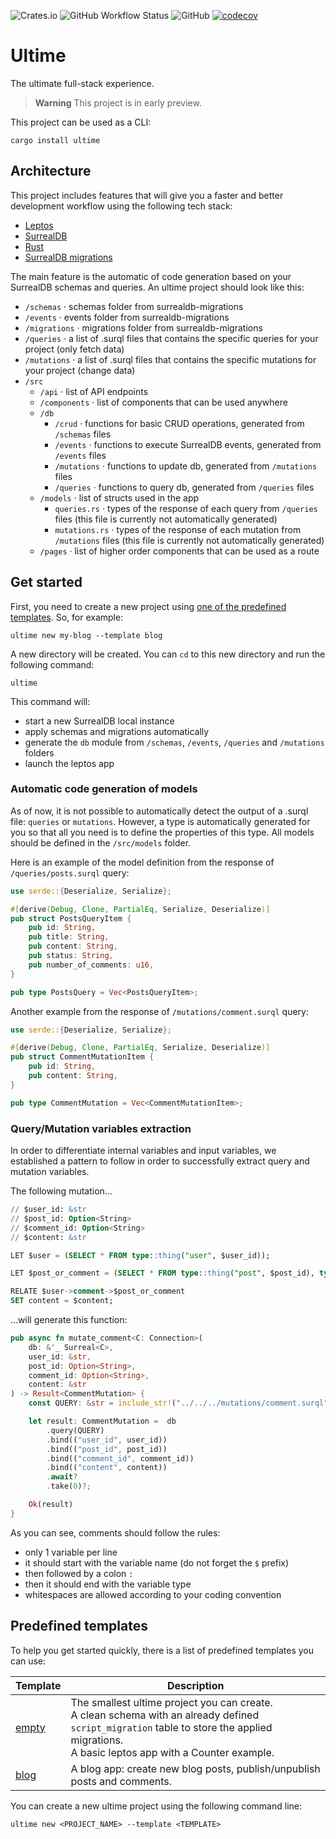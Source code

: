 ![Crates.io](https://img.shields.io/crates/v/ultime) ![GitHub Workflow Status](https://img.shields.io/github/actions/workflow/status/Odonno/ultime/main.yml) ![GitHub](https://img.shields.io/github/license/Odonno/ultime) [![codecov](https://codecov.io/gh/Odonno/ultime/branch/main/graph/badge.svg?token=8DCQY63QP9)](https://codecov.io/gh/Odonno/ultime)

# Ultime

The ultimate full-stack experience.

> **Warning**
> This project is in early preview.

This project can be used as a CLI:

```
cargo install ultime
```

## Architecture

This project includes features that will give you a faster and better development workflow using the following tech stack:

- [Leptos](https://leptos.dev/)
- [SurrealDB](https://surrealdb.com/)
- [Rust](https://www.rust-lang.org/)
- [SurrealDB migrations](https://github.com/Odonno/surrealdb-migrations)

The main feature is the automatic of code generation based on your SurrealDB schemas and queries. An ultime project should look like this:

- `/schemas` · schemas folder from surrealdb-migrations
- `/events` · events folder from surrealdb-migrations
- `/migrations` · migrations folder from surrealdb-migrations
- `/queries` · a list of .surql files that contains the specific queries for your project (only fetch data)
- `/mutations` · a list of .surql files that contains the specific mutations for your project (change data)
- `/src`
  - `/api` · list of API endpoints
  - `/components` · list of components that can be used anywhere
  - `/db`
    - `/crud` · functions for basic CRUD operations, generated from `/schemas` files
    - `/events` · functions to execute SurrealDB events, generated from `/events` files
    - `/mutations` · functions to update db, generated from `/mutations` files
    - `/queries` · functions to query db, generated from `/queries` files
  - `/models` · list of structs used in the app
    - `queries.rs` · types of the response of each query from `/queries` files (this file is currently not automatically generated)
    - `mutations.rs` · types of the response of each mutation from `/mutations` files (this file is currently not automatically generated)
  - `/pages` · list of higher order components that can be used as a route

## Get started

First, you need to create a new project using [one of the predefined templates](#predefined-templates). So, for example:

```
ultime new my-blog --template blog
```

A new directory will be created. You can `cd` to this new directory and run the following command:

```
ultime
```

This command will:

- start a new SurrealDB local instance
- apply schemas and migrations automatically
- generate the `db` module from `/schemas`, `/events`, `/queries` and `/mutations` folders
- launch the leptos app

### Automatic code generation of models

As of now, it is not possible to automatically detect the output of a .surql file: `queries` or `mutations`. However, a type is automatically generated for you so that all you need is to define the properties of this type. All models should be defined in the `/src/models` folder.

Here is an example of the model definition from the response of `/queries/posts.surql` query:

```rust
use serde::{Deserialize, Serialize};

#[derive(Debug, Clone, PartialEq, Serialize, Deserialize)]
pub struct PostsQueryItem {
    pub id: String,
    pub title: String,
    pub content: String,
    pub status: String,
    pub number_of_comments: u16,
}

pub type PostsQuery = Vec<PostsQueryItem>;
```

Another example from the response of `/mutations/comment.surql` query:

```rust
use serde::{Deserialize, Serialize};

#[derive(Debug, Clone, PartialEq, Serialize, Deserialize)]
pub struct CommentMutationItem {
    pub id: String,
    pub content: String,
}

pub type CommentMutation = Vec<CommentMutationItem>;
```

### Query/Mutation variables extraction

In order to differentiate internal variables and input variables, we established a pattern to follow in order to successfully extract query and mutation variables.

The following mutation...

```sql
// $user_id: &str
// $post_id: Option<String>
// $comment_id: Option<String>
// $content: &str

LET $user = (SELECT * FROM type::thing("user", $user_id));

LET $post_or_comment = (SELECT * FROM type::thing("post", $post_id), type::thing("comment", $comment_id));

RELATE $user->comment->$post_or_comment
SET content = $content;
```

...will generate this function:

```rust
pub async fn mutate_comment<C: Connection>(
    db: &'_ Surreal<C>,
    user_id: &str,
    post_id: Option<String>,
    comment_id: Option<String>,
    content: &str
) -> Result<CommentMutation> {
    const QUERY: &str = include_str!("../../../mutations/comment.surql");

    let result: CommentMutation =  db
        .query(QUERY)
        .bind(("user_id", user_id))
        .bind(("post_id", post_id))
        .bind(("comment_id", comment_id))
        .bind(("content", content))
        .await?
        .take(0)?;

    Ok(result)
}
```

As you can see, comments should follow the rules:

- only 1 variable per line
- it should start with the variable name (do not forget the `$` prefix)
- then followed by a colon `:`
- then it should end with the variable type
- whitespaces are allowed according to your coding convention

## Predefined templates

To help you get started quickly, there is a list of predefined templates you can use:

| Template                          | Description                                                                                                                                                                                         |
| --------------------------------- | --------------------------------------------------------------------------------------------------------------------------------------------------------------------------------------------------- |
| [empty](templates/projects/empty) | The smallest ultime project you can create.<br /> A clean schema with an already defined `script_migration` table to store the applied migrations.<br /> A basic leptos app with a Counter example. |
| [blog](templates/projects/blog)   | A blog app: create new blog posts, publish/unpublish posts and comments.                                                                                                                            |

You can create a new ultime project using the following command line:

```
ultime new <PROJECT_NAME> --template <TEMPLATE>
```
